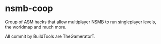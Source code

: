 # nsmb-coop
Group of ASM hacks that allow multiplayer NSMB to run singleplayer levels, the worldmap and much more.

All commit by BuildTools are TheGameratorT.
